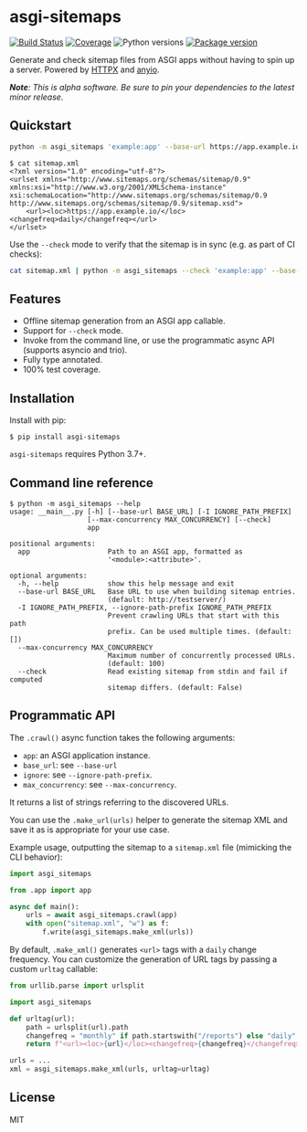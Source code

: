 # asgi-sitemaps

[![Build Status](https://dev.azure.com/florimondmanca/public/_apis/build/status/florimondmanca.asgi-sitemaps?branchName=master)](https://dev.azure.com/florimondmanca/public/_build/latest?definitionId=11&branchName=master)
[![Coverage](https://codecov.io/gh/florimondmanca/asgi-sitemaps/branch/master/graph/badge.svg)](https://codecov.io/gh/florimondmanca/asgi-sitemaps)
![Python versions](https://img.shields.io/pypi/pyversions/asgi-sitemaps.svg)
[![Package version](https://badge.fury.io/py/asgi-sitemaps.svg)](https://pypi.org/project/asgi-sitemaps)

Generate and check sitemap files from ASGI apps without having to spin up a server. Powered by [HTTPX](https://github.com/encode/httpx) and [anyio](https://github.com/agronholm/anyio).

_**Note**: This is alpha software. Be sure to pin your dependencies to the latest minor release._

## Quickstart

```bash
python -m asgi_sitemaps 'example:app' --base-url https://app.example.io > sitemap.xml
```

```console
$ cat sitemap.xml
<?xml version="1.0" encoding="utf-8"?>
<urlset xmlns="http://www.sitemaps.org/schemas/sitemap/0.9" xmlns:xsi="http://www.w3.org/2001/XMLSchema-instance" xsi:schemaLocation="http://www.sitemaps.org/schemas/sitemap/0.9 http://www.sitemaps.org/schemas/sitemap/0.9/sitemap.xsd">
    <url><loc>https://app.example.io/</loc><changefreq>daily</changefreq></url>
</urlset>
```

Use the `--check` mode to verify that the sitemap is in sync (e.g. as part of CI checks):

```bash
cat sitemap.xml | python -m asgi_sitemaps --check 'example:app' --base-url https://app.example.io
```

## Features

- Offline sitemap generation from an ASGI app callable.
- Support for `--check` mode.
- Invoke from the command line, or use the programmatic async API (supports asyncio and trio).
- Fully type annotated.
- 100% test coverage.

## Installation

Install with pip:

```shell
$ pip install asgi-sitemaps
```

`asgi-sitemaps` requires Python 3.7+.

## Command line reference

```console
$ python -m asgi_sitemaps --help
usage: __main__.py [-h] [--base-url BASE_URL] [-I IGNORE_PATH_PREFIX]
                   [--max-concurrency MAX_CONCURRENCY] [--check]
                   app

positional arguments:
  app                   Path to an ASGI app, formatted as
                        '<module>:<attribute>'.

optional arguments:
  -h, --help            show this help message and exit
  --base-url BASE_URL   Base URL to use when building sitemap entries.
                        (default: http://testserver/)
  -I IGNORE_PATH_PREFIX, --ignore-path-prefix IGNORE_PATH_PREFIX
                        Prevent crawling URLs that start with this path
                        prefix. Can be used multiple times. (default: [])
  --max-concurrency MAX_CONCURRENCY
                        Maximum number of concurrently processed URLs.
                        (default: 100)
  --check               Read existing sitemap from stdin and fail if computed
                        sitemap differs. (default: False)
```

## Programmatic API

The `.crawl()` async function takes the following arguments:

- `app`: an ASGI application instance.
- `base_url`: see `--base-url`
- `ignore`: see `--ignore-path-prefix`.
- `max_concurrency`: see `--max-concurrency`.

It returns a list of strings referring to the discovered URLs.

You can use the `.make_url(urls)` helper to generate the sitemap XML and save it as is appropriate for your use case.

Example usage, outputting the sitemap to a `sitemap.xml` file (mimicking the CLI behavior):

```python
import asgi_sitemaps

from .app import app

async def main():
    urls = await asgi_sitemaps.crawl(app)
    with open("sitemap.xml", "w") as f:
        f.write(asgi_sitemaps.make_xml(urls))
```

By default, `.make_xml()` generates `<url>` tags with a `daily` change frequency. You can customize the generation of URL tags by passing a custom `urltag` callable:

```python
from urllib.parse import urlsplit

import asgi_sitemaps

def urltag(url):
    path = urlsplit(url).path
    changefreq = "monthly" if path.startswith("/reports") else "daily"
    return f"<url><loc>{url}</loc><changefreq>{changefreq}</changefreq></url>"

urls = ...
xml = asgi_sitemaps.make_xml(urls, urltag=urltag)
```

## License

MIT
